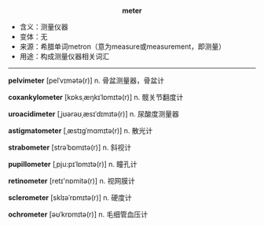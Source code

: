 
**<center>meter</center>**

- <span class="definition">含义：测量仪器</span>
- <span class="definition">变体：无</span>
- <span class="definition">来源：希腊单词metron（意为measure或measurement，即测量）</span>
- <span class="definition">用途：构成测量仪器相关词汇</span>

---

<span class="vocabulary">**pelvimeter**</span> [pelˈvɪmətə(r)] n. 骨盆测量器，骨盆计

<span class="vocabulary">**coxankylometer**</span> [kɒksˌæŋkɪˈlɒmɪtә(r)] n. 髋关节翻度计

<span class="vocabulary">**uroacidimeter**</span> [ˌjʊərəʊˌæsɪˈdɪmɪtə(r)] n. 尿酸度测量器

<span class="vocabulary">**astigmatometer**</span> [ˌæstɪɡˈmɑmɪtə(r)] n. 散光计

<span class="vocabulary">**strabometer**</span> [strəˈbɒmɪtə(r)] n. 斜视计

<span class="vocabulary">**pupillometer**</span> [ˌpju:pɪˈlɒmɪtə(r)] n. 瞳孔计

<span class="vocabulary">**retinometer**</span> [retɪ'nɒmitә(r)] n. 视网膜计

<span class="vocabulary">**sclerometer**</span> [sklɪəˈrɒmɪtə(r)] n. 硬度计

<span class="vocabulary">**ochrometer**</span> [əʊˈkrɒmɪtə(r)] n. 毛细管血压计
